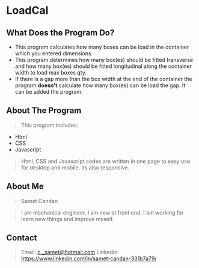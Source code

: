 # LoadCal

## What Does the Program Do?

- This program calculates how many boxes can be load in the container which you entered dimensions.
- This program determines how many box(es) should be fitted transverse and how many box(es) should be fitted longitudinal along the container width to load max boxes qty.
- If there is a gap more than the box width at the end of the container the program **doesn't** calculate how many box(es) can be load the gap. It can be added the program.

## About The Program

> This program includes:

- Html
- CSS
- Javascript

> Html, CSS and Javascript codes are written in one page to easy use for desktop and mobile.
> Its also responsive.

## About Me

> Samet Candan

> I am mechanical engineer. I am new at front end.
> I am working for learn new things and improve myself.

## Contact

> Email: c._samet@hotmail.com
> Linkedin: https://www.linkedin.com/in/samet-candan-331b7a79/
